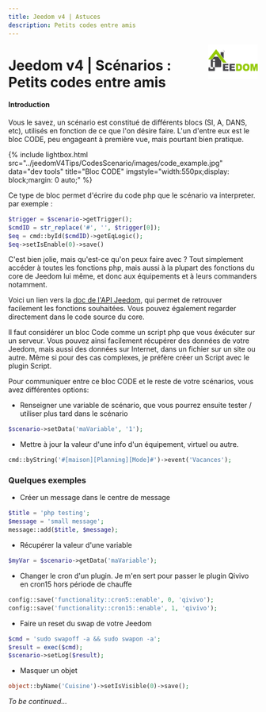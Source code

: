 ```yaml
---
title: Jeedom v4 | Astuces
description: Petits codes entre amis
---
```


<img align="right" src="../../images/logo-jeedom.png" width="100">

# Jeedom v4 | Scénarios : Petits codes entre amis

#### Introduction

Vous le savez, un scénario est constitué de différents blocs (SI, A, DANS, etc), utilisés en fonction de ce que l'on désire faire.
L'un d'entre eux est le bloc CODE, peu engageant à première vue, mais pourtant bien pratique.

{% include lightbox.html src="../jeedomV4Tips/CodesScenario/images/code_example.jpg" data="dev tools" title="Bloc CODE" imgstyle="width:550px;display: block;margin: 0 auto;" %}

Ce type de bloc permet d'écrire du code php que le scénario va interpreter. par exemple :

```php
$trigger = $scenario->getTrigger();
$cmdID = str_replace('#', '', $trigger[0]);
$eq = cmd::byId($cmdID)->getEqLogic();
$eq->setIsEnable(0)->save()
```

C'est bien jolie, mais qu'est-ce qu'on peux faire avec ? Tout simplement accéder à toutes les fonctions php, mais aussi à la plupart des fonctions du core de Jeedom lui même, et donc aux équipements et à leurs commanders notamment.

Voici un lien vers la [doc de l'API Jeedom](https://jeedom.github.io/documentation/phpdoc/), qui permet de retrouver facilement les fonctions souhaitées. Vous pouvez également regarder directement dans le code source du core.


Il faut considérer un bloc Code comme un script php que vous éxécuter sur un serveur. Vous pouvez ainsi facilement récupérer des données de votre Jeedom, mais aussi des données sur Internet, dans un fichier sur un site ou autre. Même si pour des cas complexes, je préfère créer un Script avec le plugin Script.

Pour communiquer entre ce bloc CODE et le reste de votre scénarios, vous avez différentes options:

- Renseigner une variable de scénario, que vous pourrez ensuite tester / utiliser plus tard dans le scénario
```php
$scenario->setData('maVariable', '1');
```
- Mettre à jour la valeur d'une info d'un équipement, virtuel ou autre.
```php
cmd::byString('#[maison][Planning][Mode]#')->event('Vacances');
```


### Quelques exemples

- Créer un message dans le centre de message
```php
$title = 'php testing';
$message = 'small message';
message::add($title, $message);
```

- Récupérer la valeur d'une variable
```php
$myVar = $scenario->getData('maVariable');
```

- Changer le cron d'un plugin. Je m'en sert pour passer le plugin Qivivo en cron15 hors période de chauffe
```php
config::save('functionality::cron5::enable', 0, 'qivivo');
config::save('functionality::cron15::enable', 1, 'qivivo');
```

- Faire un reset du swap de votre Jeedom
```php
$cmd = 'sudo swapoff -a && sudo swapon -a';
$result = exec($cmd);
$scenario->setLog($result);
```

- Masquer un objet
```php
object::byName('Cuisine')->setIsVisible(0)->save();
```

*To be continued...*

